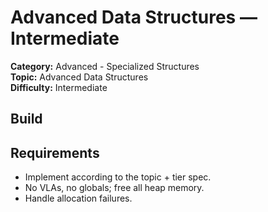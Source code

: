 ﻿# Advanced Data Structures — Intermediate

**Category:** Advanced - Specialized Structures  
**Topic:** Advanced Data Structures  
**Difficulty:** Intermediate

## Build

## Requirements
- Implement according to the topic + tier spec.
- No VLAs, no globals; free all heap memory.
- Handle allocation failures.
